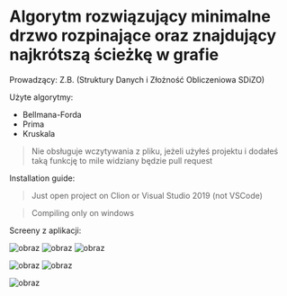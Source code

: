 # Algorytm rozwiązujący minimalne drzwo rozpinające oraz znajdujący najkrótszą ścieżkę w grafie
Prowadzący: Z.B. (Struktury Danych i Złożność Obliczeniowa SDiZO)

Użyte algorytmy:

- Bellmana-Forda
- Prima
- Kruskala

> Nie obsługuje wczytywania z pliku, jeżeli użyłeś projektu i dodałeś taką funkcję to mile widziany będzie pull request

Installation guide:

> Just open project on Clion or Visual Studio 2019 (not VSCode)

> Compiling only on windows

Screeny z aplikacji:

![obraz](https://github.com/craksys/Projekt-SDiZO2/assets/53128417/ebf4714d-03b9-469e-b3af-50b2506a96c6)
![obraz](https://github.com/craksys/Projekt-SDiZO2/assets/53128417/38bec469-bdaf-408d-9bb0-3bc4b9946ad3)
![obraz](https://github.com/craksys/Projekt-SDiZO2/assets/53128417/f4704e6c-f602-4ed0-8c26-272c264aae40)

![obraz](https://github.com/craksys/Projekt-SDiZO2/assets/53128417/367afd69-7674-4f0f-9a8c-6325b100c0df)
![obraz](https://github.com/craksys/Projekt-SDiZO2/assets/53128417/09db118a-825a-4b99-9444-47744dbd47ae)

![obraz](https://github.com/craksys/Projekt-SDiZO2/assets/53128417/0d68fa3a-e1e6-4be1-978f-26cea73930c4)




